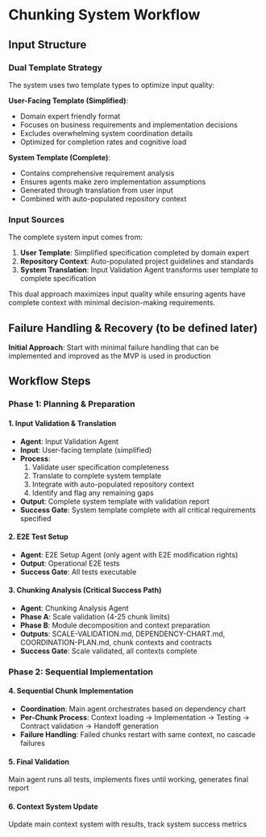 # Chunking System Workflow

## Input Structure

### Dual Template Strategy
The system uses two template types to optimize input quality:

**User-Facing Template (Simplified)**:
- Domain expert friendly format
- Focuses on business requirements and implementation decisions
- Excludes overwhelming system coordination details
- Optimized for completion rates and cognitive load

**System Template (Complete)**:
- Contains comprehensive requirement analysis
- Ensures agents make zero implementation assumptions
- Generated through translation from user input
- Combined with auto-populated repository context

### Input Sources
The complete system input comes from:
1. **User Template**: Simplified specification completed by domain expert
2. **Repository Context**: Auto-populated project guidelines and standards
3. **System Translation**: Input Validation Agent transforms user template to complete specification

This dual approach maximizes input quality while ensuring agents have complete context with minimal decision-making requirements.

## Failure Handling & Recovery (to be defined later)

**Initial Approach**: Start with minimal failure handling that can be implemented and improved as the MVP is used in production

## Workflow Steps

### **Phase 1: Planning & Preparation**

#### **1. Input Validation & Translation**
- **Agent**: Input Validation Agent
- **Input**: User-facing template (simplified)
- **Process**: 
  1. Validate user specification completeness
  2. Translate to complete system template
  3. Integrate with auto-populated repository context
  4. Identify and flag any remaining gaps
- **Output**: Complete system template with validation report
- **Success Gate**: System template complete with all critical requirements specified

#### **2. E2E Test Setup**  
- **Agent**: E2E Setup Agent (only agent with E2E modification rights)
- **Output**: Operational E2E tests
- **Success Gate**: All tests executable

#### **3. Chunking Analysis** (Critical Success Path)
- **Agent**: Chunking Analysis Agent  
- **Phase A**: Scale validation (4-25 chunk limits)
- **Phase B**: Module decomposition and context preparation
- **Outputs**: SCALE-VALIDATION.md, DEPENDENCY-CHART.md, COORDINATION-PLAN.md, chunk contexts and contracts
- **Success Gate**: Scale validated, all contexts complete

### **Phase 2: Sequential Implementation**

#### **4. Sequential Chunk Implementation**
- **Coordination**: Main agent orchestrates based on dependency chart
- **Per-Chunk Process**: Context loading → Implementation → Testing → Contract validation → Handoff generation
- **Failure Handling**: Failed chunks restart with same context, no cascade failures

#### **5. Final Validation**
Main agent runs all tests, implements fixes until working, generates final report

#### **6. Context System Update**
Update main context system with results, track system success metrics